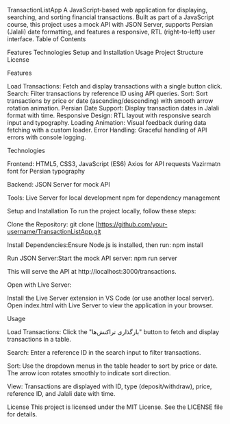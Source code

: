 TransactionListApp
A JavaScript-based web application for displaying, searching, and sorting financial transactions. Built as part of a JavaScript course, this project uses a mock API with JSON Server, supports Persian (Jalali) date formatting, and features a responsive, RTL (right-to-left) user interface.
Table of Contents

Features
Technologies
Setup and Installation
Usage
Project Structure
License

Features

Load Transactions: Fetch and display transactions with a single button click.
Search: Filter transactions by reference ID using API queries.
Sort: Sort transactions by price or date (ascending/descending) with smooth arrow rotation animation.
Persian Date Support: Display transaction dates in Jalali format with time.
Responsive Design: RTL layout with responsive search input and typography.
Loading Animation: Visual feedback during data fetching with a custom loader.
Error Handling: Graceful handling of API errors with console logging.

Technologies

Frontend:
HTML5, CSS3, JavaScript (ES6)
Axios for API requests
Vazirmatn font for Persian typography


Backend:
JSON Server for mock API


Tools:
Live Server for local development
npm for dependency management



Setup and Installation
To run the project locally, follow these steps:

Clone the Repository:
git clone [https://github.com/your-username/TransactionListApp.git


Install Dependencies:Ensure Node.js is installed, then run:
npm install


Run JSON Server:Start the mock API server:
npm run server

This will serve the API at http://localhost:3000/transactions.

Open with Live Server:

Install the Live Server extension in VS Code (or use another local server).
Open index.html with Live Server to view the application in your browser.



Usage

Load Transactions:
Click the "بارگذاری تراکنش‌ها" button to fetch and display transactions in a table.


Search:
Enter a reference ID in the search input to filter transactions.


Sort:
Use the dropdown menus in the table header to sort by price or date.
The arrow icon rotates smoothly to indicate sort direction.


View:
Transactions are displayed with ID, type (deposit/withdraw), price, reference ID, and Jalali date with time.


License
This project is licensed under the MIT License. See the LICENSE file for details.
